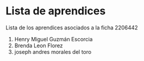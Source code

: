 # Lista de aprendices

Lista de los aprendices asociados a la ficha 2206442

1. Henry Miguel Guzmán Escorcia
2. Brenda Leon Florez
3. joseph andres morales del toro
